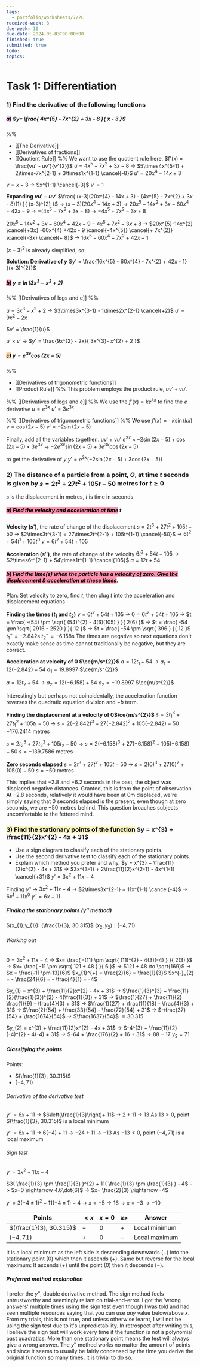 ```yaml
---
tags:
  - portfolio/worksheets/7/2C
received-week: 8
due-week: 10
due-date: 2024-05-03T00:00:00
finished: true
submitted: true
todo: 
topics:
---
```

# Task 1: Differentiation
### 1) Find the derivative of the following functions
##### <mark style="background: #FFB8EBA6;">a)</mark> $y= \frac{ 4x^{5} - 7x^{2} + 3x - 8 }{ x - 3 }$
%% 
- [[The Derivative]]
- [[Derivatives of fractions]]
- [[Quotient Rule]] 
%%
We want to use the quotient rule here, $f'(x) = \frac{vu' - uv'}{v^{2}}$
$u = 4x^{5} - 7x^{2} + 3x - 8$
-> $5\times4x^{5-1} + 2\times-7x^{2-1} + 3\times1x^{1-1} \cancel{-8}$
$u' = 20x^{4} -14x + 3$

$v = x-3$
-> $x^{1-1} \cancel{-3}$
$v' = 1$

**Expanding $vu' - uv'$**
$\frac{ (x-3)(20x^{4} - 14x + 3) - (4x^{5} - 7x^{2} + 3x  - 8)(1)  }{ (x-3)^{2} }$
-> $(x-3)(20x^{4} - 14x + 3)$
	-> $20x^{5}-14x^{2}+3x -60x^{4} +42x - 9$
-> $- (4x^{5} - 7x^{2} + 3x  - 8)$
	-> $-4x^{5} + 7x^{2} -3x + 8$

$20x^{5}-14x^{2}+3x -60x^{4} +42x - 9 -4x^{5} + 7x^{2} -3x + 8$
-> $20x^{5}-14x^{2} \cancel{+3x} -60x^{4} +42x - 9 \cancel{-4x^{5}} \cancel{+ 7x^{2}} \cancel{-3x} \cancel{+ 8}$
-> $16x^{5} - 60x^{4} - 7x^{2} + 42x - 1$

$(x-3)^{2}$ is already simplified, so:

**Solution: Derivative of $y$**
$y' = \frac{16x^{5} - 60x^{4} - 7x^{2} + 42x - 1}{(x-3)^{2}}$


##### <mark style="background: #FF5582A6;">b)</mark> $y = \ln(3x^{3} - x^{2} + 2)$
%% [[Derivatives of logs and e]] %%

$u = 3x^{3} - x^{2} + 2$
-> $3\times3x^{3-1} - 1\times2x^{2-1} \cancel{+2}$
$u' = 9x^{2} - 2x$

$v' = \frac{1}{u}$

$u' \times v'$
-> $y' = \frac{9x^{2} - 2x}{ 3x^{3}- x^{2} + 2 }$


##### <mark style="background: #FFB86CA6;">c)</mark> $y = e^{3x} \cos(2x - 5)$
%% 
- [[Derivatives of trigonometric functions]] 
- [[Product Rule]] 
%%
This problem employs the product rule, $u v' + vu'$.

%% [[Derivatives of logs and e]] %%
We use the $f'(x) = ke^{kx}$ to find the $e$ derivative 
$u = e^{3x}$
$u' = 3e^{3x}$

%% [[Derivatives of trigonometric functions]] %%
We use $f'(x) = -k \sin(kx)$ 
$v = \cos(2x-5)$
$v' = -2 \sin(2x-5)$

Finally, add all the variables together..
$u v' + vu'$
$e^{3x} \times -2\sin(2x-5) + \cos(2x-5) \times 3e^{3x}$
-> $-2e^{3x}\sin(2x-5) + 3e^{3x}\cos(2x-5)$

to get the derivative of $y$
$y' = e^{3x}(-2\sin(2x-5) + 3\cos(2x-5))$

### 2) The distance of a particle from a point, $O$, at time $t$ seconds is given by $s = 2t^{3} + 27t^{2} + 105t - 50$ metres for $t \geq 0$

$s$ is the displacement in metres, $t$ is time in seconds

##### <mark style="background: #FF5582A6;">a) Find the velocity and acceleration at time</mark> $t$
**Velocity $(s')$**, the rate of change of the displacement
$s = 2t^{3} + 27t^{2} + 105t - 50$
-> $2\times3t^{3-1} + 27\times2t^{2-1} + 105t^{1-1} \cancel{-50}$
-> $6t^{2} + 54t^{1} + 105t^{0}$
$v = 6t^{2} + 54t + 105$

**Acceleration $(s'')$**, the rate of change of the velocity
$6t^{2} + 54t + 105$
-> $2\times6t^{2-1} + 54\times1t^{1-1} \cancel{105}$
$a = 12t + 54$

##### <mark style="background: #FF5582A6;">b) Find the time(s) when the particle has a velocity of zero. Give the displacement & acceleration at these times</mark>.
Plan: Set velocity to zero, find $t$, then plug $t$ into the acceleration and displacement equations

**Finding the times ($t_{1}$ and $t_{2}$)**
$v = 6t^{2} + 54t + 105$
-> $0 = 6t^{2} + 54t + 105$
-> $t = \frac{ -(54) \pm \sqrt{ (54)^{2} - 4(6)(105) } }{ 2(6) }$
-> $t = \frac{ -54 \pm \sqrt{ 2916 - 2520 } }{ 12 }$
-> $t = \frac{ -54 \pm \sqrt{ 396 } }{ 12 }$
$t_{1}^{+} = -2.842$s
$t_{2}^{-} = -6.158$s
The times are negative so next equations don't exactly make sense as time cannot traditionally be negative, but they are correct.

**Acceleration at velocity of $0$ $\ce{m/s^{2}}$**
$a = 12t_{1} + 54$
-> $a_{1} = 12(-2.842) + 54$
$a_{1} = 19.8997$ $\ce{m/s^{2}}$

$a = 12t_{2} + 54$
-> $a_{2} = 12(-6.158) + 54$
$a_{2} = -19.8997$ $\ce{m/s^{2}}$

Interestingly but perhaps not coincidentally, the acceleration function reverses the quadratic equation division and $-b$ term.


**Finding the displacement at a velocity of 0$\ce{m/s^{2}}$**
$s = 2t_{1}^{3} + 27t_{1}^{2} + 105t_{1} - 50$
-> $s = 2(-2.842)^{3} + 27(-2.842)^{2} + 105(-2.842) - 50$
$-176.2414$ metres


$s = 2t_{2}^{3} + 27t_{2}^{2} + 105t_{2} - 50$
-> $s = 2(-6.158)^{3} + 27(-6.158)^{2} + 105(-6.158) - 50$
$s = -139.7586$ metres


**Zero seconds elapsed**
$s = 2t^{3} + 27t^{2} + 105t - 50$
-> $s = 2(0)^{3} + 27(0)^{2} + 105(0) - 50$
$s = -50$ metres


This implies that $-2.8$ and $-6.2$ seconds in the past, the object was displaced negative distances. Granted, this is from the point of observation. At $-2.8$ seconds, relatively it would have been at $0$m displaced, we're simply saying that $0$ seconds elapsed is the present, even though at zero seconds, we are $-50$ metres behind. This question broaches subjects uncomfortable to the fettered mind.

### <mark style="background: #FFF3A3A6;">3) Find the stationary points of the function</mark> $y = x^{3} + \frac{11}{2}x^{2} - 4x + 31$
- Use a sign diagram to classify each of the stationary points.
- Use the second derivative test to classify each of the stationary points. 
- Explain which method you prefer and why.
$y = x^{3} + \frac{11}{2}x^{2} - 4x + 31$
-> $3x^{3-1} + 2\frac{11}{2}x^{2-1} - 4x^{1-1} \cancel{+31}$
$y' = 3x^{2} + 11x - 4$

Finding $y''$
-> $3x^{2} + 11x - 4$
-> $2\times3x^{2-1} + 11x^{1-1} \cancel{-4}$
-> $6x^{1} + 11x^{0}$
$y'' = 6x + 11$


##### Finding the stationary points ($y''$ method)
$(x_{1},y_{1}): (\frac{1}{3}, 30.315)$
$(x_{2},y_{2}): (-4, 71)$

###### Working out
$0 = 3x^{2} + 11x - 4$
-> $x= \frac{ -(11) \pm \sqrt{ (11)^{2} - 4(3)(-4) } }{ 2(3) }$
-> $x= \frac{ -11 \pm \sqrt{ 121 + 48 } }{ 6 }$
	-> $121 + 48 \to \sqrt{169}$
-> $x = \frac{-11 \pm 13}{6}$
$x_{1}^{+} = \frac{2}{6} = \frac{1}{3}$
$x^{-}_{2} = - \frac{24}{6} = - \frac{4}{1} = -4$

$y_{1} = x^{3} + \frac{11}{2}x^{2} - 4x + 31$
-> $\frac{1}{3}^{3} + \frac{11}{2}(\frac{1}{3})^{2} - 4(\frac{1}{3}) + 31$
-> $\frac{1}{27} + \frac{11}{2} \frac{1}{9} - \frac{4}{3} + 31$
-> $\frac{1}{27} + \frac{11}{18} - \frac{4}{3} + 31$
-> $\frac{2}{54} + \frac{33}{54} - \frac{72}{54} + 31$
-> $-\frac{37}{54} + \frac{1674}{54}$
-> $\frac{1637}{54}$
$= 30.315$

$y_{2} = x^{3} + \frac{11}{2}x^{2} - 4x + 31$
-> $-4^{3} + \frac{11}{2}(-4)^{2} - 4(-4) + 31$
-> $-64 + \frac{176}{2} + 16 + 31$
-> $88 -17$
$y_{2} = 71$






##### Classifying the points
Points:
- $(\frac{1}{3}, 30.315)$
- $(-4, 71)$

###### Derivative of the derivative test
$y'' = 6x + 11$
-> $6\left(\frac{1}{3}\right)+ 11$
-> $2 + 11$
-> $13$
As $13>0$, point $(\frac{1}{3}, 30.315)$ is a local minimum

$y'' = 6x + 11$
-> $6(-4) + 11$
-> $-24 + 11$
-> $-13$
As $-13<0$, point $(-4, 71)$ is a local maximum

###### Sign test
$y' = 3x^{2} + 11x - 4$

$3( \frac{1}{3} \pm \frac{1}{3} )^{2} + 11( \frac{1}{3} \pm \frac{1}{3} ) - 4$
-> $x=0 \rightarrow 4.6\dot{6}$
-> $x= \frac{2}{3} \rightarrow -4$

$y' = 3( -4 \pm 1 ) ^{2} + 11( -4 \pm 1 ) - 4$
-> $x = -5 \to 16$
-> $x = -3 \to -10$

| Points                  | $<x$ | $x=0$ | $x>$ | Answer        |
| ----------------------- | ---- | ----- | ---- | ------------- |
| $(\frac{1}{3}, 30.315)$ | $-$  | $0$   | $+$  | Local minimum |
| $(-4,71)$               | $+$  | $0$   | $-$  | Local maximum |
It is a local minimum as the left side is descending downwards $(-)$ into the stationary point ($0$) which then it ascends $(+)$. Same but reverse for the local maximum: It ascends ($+$) until the point $(0)$ then it descends $(-)$.


##### Preferred method explanation
I prefer the $y''$, double derivative method. The sign method feels untrustworthy and seemingly reliant on trial-and-error. I got the 'wrong answers' multiple times using the sign test even though I was told and had seen multiple resources saying that you can use *any* value below/above $x$. From my trials, this is not true, and unless otherwise learnt, I will not be using the sign test due to it's unpredictability. 
In retrospect after writing this, I believe the sign test will work every time if the function is not a polynomial past quadratics. More than one stationary point means the test will always give a wrong answer.
The $y''$ method works no matter the amount of points and since it seems to usually be fairly condensed by the time you derive the original function so many times, it is trivial to do so.